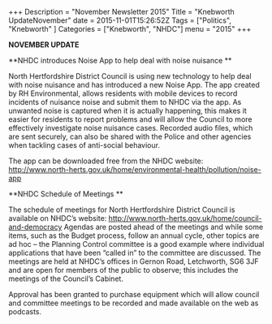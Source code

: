 +++
Description = "November Newsletter 2015"
Title = "Knebworth UpdateNovember"
date = 2015-11-01T15:26:52Z
Tags = ["Politics", "Knebworth" ]
Categories = ["Knebworth", "NHDC"]
menu = "2015"
+++

**NOVEMBER UPDATE**

**NHDC introduces Noise App to help deal with noise nuisance **

North Hertfordshire District Council is using new technology to help deal with noise nuisance and has introduced a new Noise App. The app created by RH Environmental, allows residents with mobile devices to record incidents of nuisance noise and submit them to NHDC via the app. As unwanted noise is captured when it is actually happening, this makes it easier for residents to report problems and will allow the Council to more effectively investigate noise nuisance cases. Recorded audio files, which are sent securely, can also be shared with the Police and other agencies when tackling cases of anti-social behaviour.

The app can be downloaded free from the NHDC website: <http://www.north-herts.gov.uk/home/environmental-health/pollution/noise-app>

<span id="1487a9d14edcae9e_h.zgnly27861hg" class="anchor"><span id="1487a9d14edcae9e_h.d5zk6ma2kjbn" class="anchor"><span id="1487a9d14edcae9e_h.8tt51j1k6g4w" class="anchor"></span></span></span>**NHDC Schedule of Meetings **

The schedule of meetings for North Hertfordshire District Council is available on NHDC’s website: <http://www.north-herts.gov.uk/home/council-and-democracy> Agendas are posted ahead of the meetings and while some items, such as the Budget process, follow an annual cycle, other topics are ad hoc – the Planning Control committee is a good example where individual applications that have been “called in” to the committee are discussed. The meetings are held at NHDC’s offices in Gernon Road, Letchworth, SG6 3JF and are open for members of the public to observe; this includes the meetings of the Council’s Cabinet.

Approval has been granted to purchase equipment which will allow council and committee meetings to be recorded and made available on the web as podcasts.
